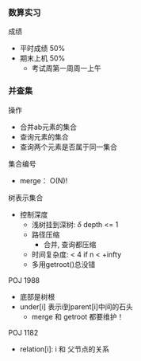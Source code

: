 ### 数算实习

成绩
- 平时成绩 50%
- 期末上机 50%
    - 考试周第一周周一上午

### 并查集

操作
- 合并ab元素的集合
- 查询元素的集合
- 查询两个元素是否属于同一集合

集合编号
- merge： O(N)!

树表示集合
- 控制深度
    - 浅树挂到深树: $\delta$ depth <= 1
    - 路径压缩
        - 合并, 查询都压缩
    - 时间复杂度: < 4 if n < +infty
    - 多用getroot()总没错

POJ 1988
- 底部是树根
- under[i] 表示i到parent[i]中间的石头
    - merge 和 getroot 都要维护！

POJ 1182
- relation[i]: i 和 父节点的关系
